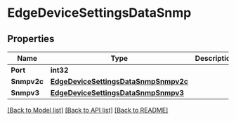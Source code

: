 # EdgeDeviceSettingsDataSnmp

## Properties

Name | Type | Description | Notes
------------ | ------------- | ------------- | -------------
**Port** | **int32** |  | [optional] 
**Snmpv2c** | [**EdgeDeviceSettingsDataSnmpSnmpv2c**](edgeDeviceSettingsData_snmp_snmpv2c.md) |  | [optional] 
**Snmpv3** | [**EdgeDeviceSettingsDataSnmpSnmpv3**](edgeDeviceSettingsData_snmp_snmpv3.md) |  | [optional] 

[[Back to Model list]](../README.md#documentation-for-models) [[Back to API list]](../README.md#documentation-for-api-endpoints) [[Back to README]](../README.md)


